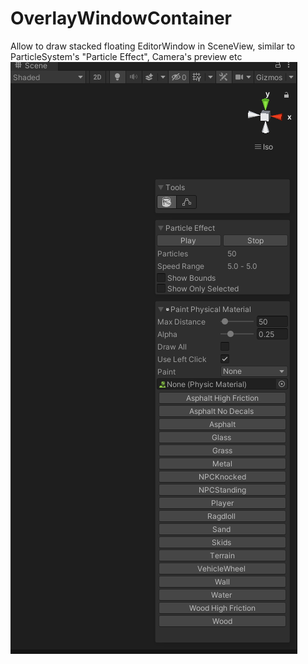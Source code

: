 # OverlayWindowContainer
Allow to draw stacked floating EditorWindow in SceneView, similar to ParticleSystem's "Particle Effect", Camera's preview etc
![](https://github.com/mitay-walle/OverlayWindowContainer/blob/main/preview.png)
